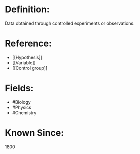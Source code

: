 

# Definition:
Data obtained through controlled experiments or observations.

# Reference:
- [[Hypothesis]]
- [[Variable]]
- [[Control group]]

# Fields: 
- #Biology
- #Physics
- #Chemistry

# Known Since:
1800

